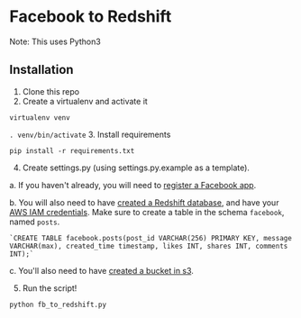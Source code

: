 # Facebook to Redshift

Note: This uses Python3

## Installation
1. Clone this repo
2. Create a virtualenv and activate it

  `virtualenv venv`
  
  `. venv/bin/activate`
3. Install requirements

  `pip install -r requirements.txt`
  
4. Create settings.py (using settings.py.example as a template). 

  a. If you haven't already, you will need to [register a Facebook app](https://developers.facebook.com/docs/apps/register).
  
  b. You will also need to have [created a Redshift database](http://docs.aws.amazon.com/redshift/latest/dg/t_creating_database.html), and have your [AWS IAM credentials](https://aws.amazon.com/iam/). Make sure to create a table in the schema `facebook`, named `posts`. 
    
    `CREATE TABLE facebook.posts(post_id VARCHAR(256) PRIMARY KEY, message VARCHAR(max), created_time timestamp, likes INT, shares INT, comments INT);`
    
  c. You'll also need to have [created a bucket in s3](http://docs.aws.amazon.com/gettingstarted/latest/swh/getting-started-create-bucket.html).
  
5. Run the script!
  
  `python fb_to_redshift.py`

